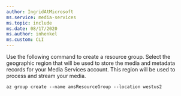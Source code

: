 ```yaml
---
author: IngridAtMicrosoft
ms.service: media-services 
ms.topic: include
ms.date: 08/17/2020
ms.author: inhenkel
ms.custom: CLI
---
```


<!-- Create a resource group -->

Use the following command to create a resource group. Select the geographic region that will be used to store the media and metadata records for your Media Services account. This region will be used to process and stream your media.

```azurecli
az group create --name amsResourceGroup --location westus2
```
